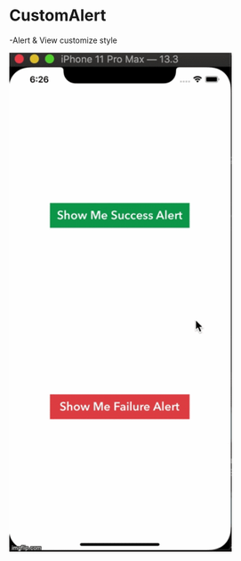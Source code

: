 # CustomAlert

-Alert & View customize style

<img src="https://github.com/Abdu11a/CustomAlert/blob/master/CustomAlert/3vlo5h.gif?raw=true" width=400>
